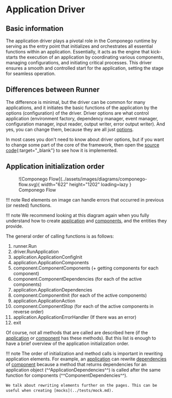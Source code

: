 # Application Driver

## Basic information

The application driver plays a pivotal role in the Componego runtime by serving as the entry point that initializes
and orchestrates all essential functions within an application.
Essentially, it acts as the engine that kick-starts the execution of an application by coordinating various components,
managing configurations, and initiating critical processes.
This driver ensures a smooth and controlled start for the application, setting the stage for seamless operation.

## Differences between Runner

The difference is minimal, but the driver can be common for many applications,
and it initiates the basic functions of the application by the options (configuration) of the driver.
Driver options are what control application (environment factory, dependency manager, event manager,
configuration manager, input reader, output writer, error output writer).
And yes, you can change them, because they are all just [options](./runner.md#specific-driver-options).

In most cases you don't need to know about driver options, but if you want to change some part of the core of the framework,
then open the [source code](https://github.com/componego/componego/tree/master/impl/driver){:target="_blank"} to see how it is implemented.

## Application initialization order

<figure markdown>
  ![Componego Flow](../assets/images/diagrams/componego-flow.svg){ width="622" height="1202" loading=lazy }
  <figcaption>Componego Flow</figcaption>
</figure>

!!! note
    Red elements on image can handle errors that occurred in previous (or nested) functions.

!!! note
    We recommend looking at this diagram again when you fully understand
    how to create [application](./application.md) and [components](./application.md), and the entities they provide.

The general order of calling functions is as follows:

1. runner.Run
2. driver.RunApplication
3. application.ApplicationConfigInit
4. application.ApplicationComponents
5. component.ComponentComponents (+ getting components for each component)
6. component.ComponentDependencies (for each of the active components)
7. application.ApplicationDependencies
8. component.ComponentInit (for each of the active components)
9. application.ApplicationAction
10. component.ComponentStop (for each of the active components in reverse order)
11. application.ApplicationErrorHandler (If there was an error)
12. exit

Of course, not all methods that are called are described here (if the [application](./application.md) or [component](./component.md) has these methods).
But this list is enough to have a brief overview of the application initialization order.

!!! note
    The order of initialization and method calls is important in rewriting application elements.
    For example, an [application](./application.md)  can rewrite [dependencies](./dependency.md) of [component](./component.md)
    because a method that returns dependencies for an application object (^^ApplicationDependencies^^) is called
    after the same function for components (^^ComponentDependencies^^).

    We talk about rewriting elements further on the pages. This can be useful when creating [mocks](../tests/mock.md).
